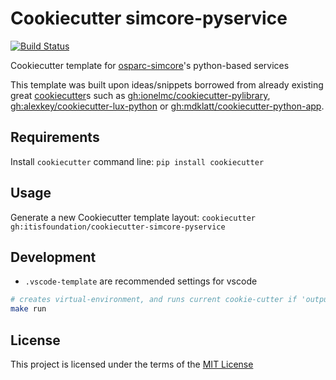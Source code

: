 # Cookiecutter simcore-pyservice
[![Build Status](https://travis-ci.com/ITISFoundation/cookiecutter-simcore-pyservice.svg?branch=master)](https://travis-ci.com/ITISFoundation/cookiecutter-simcore-pyservice)

Cookiecutter template for [osparc-simcore]'s python-based services

This template was built upon ideas/snippets borrowed from already existing great [cookiecutter]s such as [gh:ionelmc/cookiecutter-pylibrary](https://github.com/ionelmc/cookiecutter-pylibrary), [gh:alexkey/cookiecutter-lux-python](https://github.com/alexkey/cookiecutter-lux-python/tree/master/%7B%7B%20cookiecutter.repo_name%20%7D%7D) or [gh:mdklatt/cookiecutter-python-app](https://github.com/mdklatt/cookiecutter-python-app).

## Requirements
Install `cookiecutter` command line: `pip install cookiecutter`


## Usage
Generate a new Cookiecutter template layout: `cookiecutter gh:itisfoundation/cookiecutter-simcore-pyservice`    


## Development

- ``.vscode-template`` are recommended settings for vscode

``` bash
# creates virtual-environment, and runs current cookie-cutter if 'output' does not exists
make run

```


## License
This project is licensed under the terms of the [MIT License](/LICENSE)

[cookiecutter]:https://github.com/audreyr/cookiecutter
[osparc-simcore]:https://github.com/ITISFoundation/osparc-simcore
